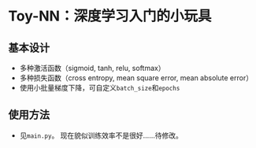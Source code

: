 # Toy-NN：深度学习入门的小玩具
## 基本设计
- 多种激活函数（sigmoid, tanh, relu, softmax）
- 多种损失函数（cross entropy, mean square error, mean absolute error）
- 使用小批量梯度下降，可自定义`batch_size`和`epochs`
## 使用方法
- 见`main.py`。
现在貌似训练效率不是很好……待修改。
